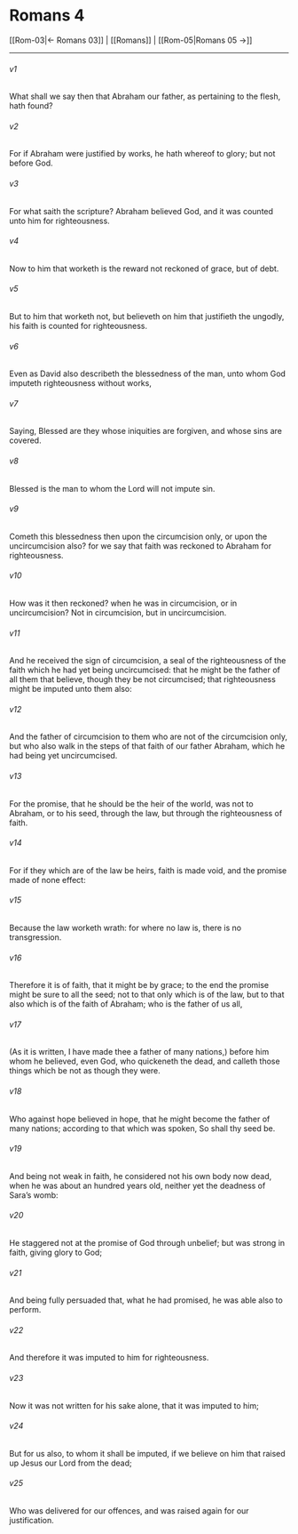 # Romans 4

[[Rom-03|← Romans 03]] | [[Romans]] | [[Rom-05|Romans 05 →]]
***

###### v1
What shall we say then that Abraham our father, as pertaining to the flesh, hath found?
###### v2
For if Abraham were justified by works, he hath whereof to glory; but not before God.
###### v3
For what saith the scripture? Abraham believed God, and it was counted unto him for righteousness.
###### v4
Now to him that worketh is the reward not reckoned of grace, but of debt.
###### v5
But to him that worketh not, but believeth on him that justifieth the ungodly, his faith is counted for righteousness.
###### v6
Even as David also describeth the blessedness of the man, unto whom God imputeth righteousness without works,
###### v7
Saying, Blessed are they whose iniquities are forgiven, and whose sins are covered.
###### v8
Blessed is the man to whom the Lord will not impute sin.
###### v9
Cometh this blessedness then upon the circumcision only, or upon the uncircumcision also? for we say that faith was reckoned to Abraham for righteousness.
###### v10
How was it then reckoned? when he was in circumcision, or in uncircumcision? Not in circumcision, but in uncircumcision.
###### v11
And he received the sign of circumcision, a seal of the righteousness of the faith which he had yet being uncircumcised: that he might be the father of all them that believe, though they be not circumcised; that righteousness might be imputed unto them also:
###### v12
And the father of circumcision to them who are not of the circumcision only, but who also walk in the steps of that faith of our father Abraham, which he had being yet uncircumcised.
###### v13
For the promise, that he should be the heir of the world, was not to Abraham, or to his seed, through the law, but through the righteousness of faith.
###### v14
For if they which are of the law be heirs, faith is made void, and the promise made of none effect:
###### v15
Because the law worketh wrath: for where no law is, there is no transgression.
###### v16
Therefore it is of faith, that it might be by grace; to the end the promise might be sure to all the seed; not to that only which is of the law, but to that also which is of the faith of Abraham; who is the father of us all,
###### v17
(As it is written, I have made thee a father of many nations,) before him whom he believed, even God, who quickeneth the dead, and calleth those things which be not as though they were.
###### v18
Who against hope believed in hope, that he might become the father of many nations; according to that which was spoken, So shall thy seed be.
###### v19
And being not weak in faith, he considered not his own body now dead, when he was about an hundred years old, neither yet the deadness of Sara’s womb:
###### v20
He staggered not at the promise of God through unbelief; but was strong in faith, giving glory to God;
###### v21
And being fully persuaded that, what he had promised, he was able also to perform.
###### v22
And therefore it was imputed to him for righteousness.
###### v23
Now it was not written for his sake alone, that it was imputed to him;
###### v24
But for us also, to whom it shall be imputed, if we believe on him that raised up Jesus our Lord from the dead;
###### v25
Who was delivered for our offences, and was raised again for our justification. 
